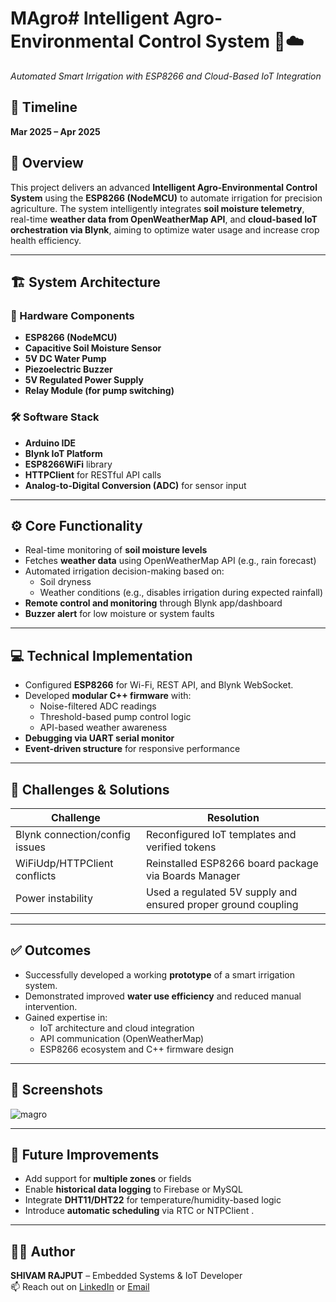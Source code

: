 # MAgro# Intelligent Agro-Environmental Control System 🌿☁️
_Automated Smart Irrigation with ESP8266 and Cloud-Based IoT Integration_

## 📅 Timeline
**Mar 2025 – Apr 2025**

## 📘 Overview
This project delivers an advanced **Intelligent Agro-Environmental Control System** using the **ESP8266 (NodeMCU)** to automate irrigation for precision agriculture. The system intelligently integrates **soil moisture telemetry**, real-time **weather data from OpenWeatherMap API**, and **cloud-based IoT orchestration via Blynk**, aiming to optimize water usage and increase crop health efficiency.

---

## 🏗️ System Architecture

### 🔌 Hardware Components
- **ESP8266 (NodeMCU)**
- **Capacitive Soil Moisture Sensor**
- **5V DC Water Pump**
- **Piezoelectric Buzzer**
- **5V Regulated Power Supply**
- **Relay Module (for pump switching)**

### 🛠️ Software Stack
- **Arduino IDE**
- **Blynk IoT Platform**
- **ESP8266WiFi** library
- **HTTPClient** for RESTful API calls
- **Analog-to-Digital Conversion (ADC)** for sensor input

---

## ⚙️ Core Functionality

- Real-time monitoring of **soil moisture levels**
- Fetches **weather data** using OpenWeatherMap API (e.g., rain forecast)
- Automated irrigation decision-making based on:
  - Soil dryness
  - Weather conditions (e.g., disables irrigation during expected rainfall)
- **Remote control and monitoring** through Blynk app/dashboard
- **Buzzer alert** for low moisture or system faults

---

## 💻 Technical Implementation

- Configured **ESP8266** for Wi-Fi, REST API, and Blynk WebSocket.
- Developed **modular C++ firmware** with:
  - Noise-filtered ADC readings
  - Threshold-based pump control logic
  - API-based weather awareness
- **Debugging via UART serial monitor**
- **Event-driven structure** for responsive performance

---

## 🧪 Challenges & Solutions

| Challenge | Resolution |
|----------|------------|
| Blynk connection/config issues | Reconfigured IoT templates and verified tokens |
| WiFiUdp/HTTPClient conflicts | Reinstalled ESP8266 board package via Boards Manager |
| Power instability | Used a regulated 5V supply and ensured proper ground coupling |

---

## ✅ Outcomes

- Successfully developed a working **prototype** of a smart irrigation system.
- Demonstrated improved **water use efficiency** and reduced manual intervention.
- Gained expertise in:
  - IoT architecture and cloud integration
  - API communication (OpenWeatherMap)
  - ESP8266 ecosystem and C++ firmware design

---

## 📸 Screenshots 
![magro](https://github.com/user-attachments/assets/b26d6f6c-ae49-4aef-a3d4-4dafbbccf050)


---

## 📂 Future Improvements
- Add support for **multiple zones** or fields
- Enable **historical data logging** to Firebase or MySQL
- Integrate **DHT11/DHT22** for temperature/humidity-based logic
- Introduce **automatic scheduling** via RTC or NTPClient
.
---


## 🙋‍♂️ Author
**SHIVAM RAJPUT** – Embedded Systems & IoT Developer  
📫 Reach out on [LinkedIn](https://linkedin.com/shivamrajputa400) or [Email](shivamrajputa400@gmail.com)
